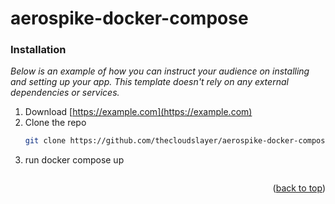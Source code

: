 # aerospike-docker-compose
### Installation

_Below is an example of how you can instruct your audience on installing and setting up your app. This template doesn't rely on any external dependencies or services._

1. Download [https://example.com](https://example.com)
2. Clone the repo
   ```sh
   git clone https://github.com/thecloudslayer/aerospike-docker-compose.git
   ```
3. run docker compose up
   ```sh
   
   ```

<p align="right">(<a href="#top">back to top</a>)</p>
